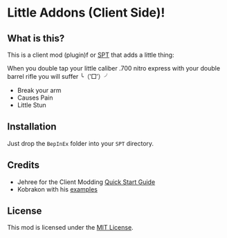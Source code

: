 # Little Addons (Client Side)!

## What is this? 

This is a client mod (plugin)f or [SPT](https://www.sp-tarkov.com "The project's main goal is to provide a separate offline singleplayer experience with progression out-of-the-box for BSG's official client. You can now play Escape From Tarkov while you're waiting for their servers to get back online, while you're disconnected from the internet or if you need to take a break from the cheaters.") that adds a little thing:

When you double tap your little caliber .700 nitro express with your double barrel rifle you will suffer ╰（‵□′）╯

- Break your arm
- Causes Pain
- Little Stun

## Installation

Just drop the `BepInEx` folder into your `SPT` directory.

## Credits

- Jehree for the Client Modding [Quick Start Guide](https://github.com/Jehree/SPTClientModExamples)
- Kobrakon with his [examples](https://github.com/kobrakon/ClientModdingExamples)

## License

This mod is licensed under the [MIT License](LICENSE).
